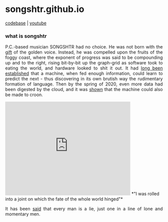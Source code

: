 # songshtr.github.io
<a href="https://github.com/songeater">codebase</a> | 
<a href= "https://www.youtube.com/channel/UCVRpMo19NwYKloFhnw6QzMg">youtube</a>

### what is songshtr

<p style="text-align: justify">P.C.-based musician SONGSHTR had no choice.  He was not born with the <a href= "https://www.lyricsfreak.com/l/leonard+cohen/tower+of+song_20082815.html">gift</a> of the golden voice.  Instead, he was compelled upon the fruits of the foggy coast, where the exponent of progress was said to be compounding up and to the right, rising bit-by-bit up the graph-grid as software took to eating the world, and hardware looked to shit it out.  It had <a href="https://karpathy.github.io/2015/05/21/rnn-effectiveness/">long been established</a> that a machine, when fed enough information, could learn to predict the next - thus discovering in its own brutish way the rudimentary formation of language.  Then by the spring of 2020, even more data had been digested by the cloud, and it was <a href="https://arxiv.org/abs/2005.00341">shown</a> that the machine could also be made to croon.</p>

<iframe width="400" height="300" src="https://www.youtube.com/embed/_lcCJzfXl50" title="YouTube video player" frameborder="0" allow="accelerometer; autoplay; clipboard-write; encrypted-media; gyroscope; picture-in-picture" allowfullscreen></iframe>
*"I was rolled into a joint on which the fate of the whole world hinged"*

<p style="text-align: justify">It has been <a href= "https://www.gwern.net/docs/borges/1947-borges-anewrefutationoftime.pdf">said</a> that every man is a lie, just one in a line of lone and momentary men.</p>
